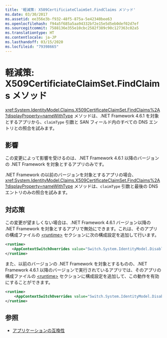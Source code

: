 ```yaml
---
title: '軽減策: X509CertificiateClaimSet.FindClaims メソッド'
ms.date: 03/30/2017
ms.assetid: ee356e3b-f932-48f5-875a-5e42340bee63
ms.openlocfilehash: f94a5f685a5aa94332bf2e15e5d5eb0def02d7ef
ms.sourcegitcommit: 7588136e355e10cbc2582f389c90c127363c02a5
ms.translationtype: HT
ms.contentlocale: ja-JP
ms.lasthandoff: 03/15/2020
ms.locfileid: "79398665"
---
```

# <a name="mitigation-x509certificateclaimsetfindclaims-method"></a>軽減策: X509CertificiateClaimSet.FindClaims メソッド
<xref:System.IdentityModel.Claims.X509CertificateClaimSet.FindClaims%2A?displayProperty=nameWithType> メソッドは、.NET Framework 4.6.1 を対象とするアプリから、`claimType` 引数と SAN フィールド内のすべての DNS エントリとの照合を試みます。  
  
## <a name="impact"></a>影響  
 この変更によって影響を受けるのは、.NET Framework 4.6.1 以降のバージョンの .NET Framework を対象とするアプリのみです。  
  
 .NET Framework の以前のバージョンを対象とするアプリの場合、<xref:System.IdentityModel.Claims.X509CertificateClaimSet.FindClaims%2A?displayProperty=nameWithType> メソッドは、`claimType` 引数と最後の DNS エントリのみの照合を試みます。  
  
## <a name="mitigation"></a>対応策  
 この変更が望ましくない場合は、.NET Framework 4.6.1 バージョン以降の .NET Framework を対象とするアプリで無効にできます。これは、そのアプリの構成ファイルの [\<runtime>](../configure-apps/file-schema/runtime/runtime-element.md) セクションに次の構成設定を追加して行います。  
  
```xml  
<runtime>  
   <AppContextSwitchOverrides value="Switch.System.IdentityModel.DisableMultipleDNSEntriesInSANCertificate=true" />
</runtime>  
```  
  
 また、以前のバージョンの .NET Framework を対象とするものの、.NET Framework 4.6.1 以降のバージョンで実行されているアプリでは、そのアプリの構成ファイルの [\<runtime>](../configure-apps/file-schema/runtime/runtime-element.md) セクションに構成設定を追加して、この動作を有効にすることができます。  
  
```xml  
<runtime>  
    <AppContextSwitchOverrides value="Switch.System.IdentityModel.DisableMultipleDNSEntriesInSANCertificate=false" />
</runtime>  
```  
  
## <a name="see-also"></a>参照

- [アプリケーションの互換性](application-compatibility.md)
